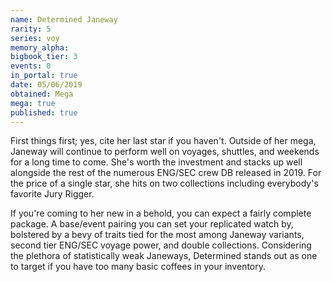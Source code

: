 ```yaml
---
name: Determined Janeway
rarity: 5
series: voy
memory_alpha:
bigbook_tier: 3
events: 0
in_portal: true
date: 05/06/2019
obtained: Mega
mega: true
published: true
---
```


First things first; yes, cite her last star if you haven't. Outside of her mega, Janeway will continue to perform well on voyages, shuttles, and weekends for a long time to come. She's worth the investment and stacks up well alongside the rest of the numerous ENG/SEC crew DB released in 2019. For the price of a single star, she hits on two collections including everybody's favorite Jury Rigger.

If you're coming to her new in a behold, you can expect a fairly complete package. A base/event pairing you can set your replicated watch by, bolstered by a bevy of traits tied for the most among Janeway variants, second tier ENG/SEC voyage power, and double collections. Considering the plethora of statistically weak Janeways, Determined stands out as one to target if you have too many basic coffees in your inventory.
